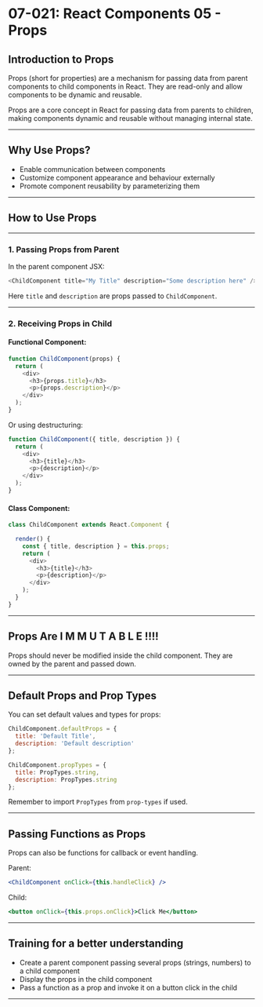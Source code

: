 # 07-021: React Components 05 - Props

## Introduction to Props

Props (short for properties) are a mechanism for passing data from parent components to child components in React. They are read-only and allow components to be dynamic and reusable.

Props are a core concept in React for passing data from parents to children, making components dynamic and reusable without managing internal state.


---

## Why Use Props?

- Enable communication between components  
- Customize component appearance and behaviour externally  
- Promote component reusability by parameterizing them

---

## How to Use Props
---
### 1. Passing Props from Parent

In the parent component JSX:

```js
<ChildComponent title="My Title" description="Some description here" />
```
Here `title` and `description` are props passed to `ChildComponent`.

---

### 2. Receiving Props in Child

#### Functional Component:

```js
function ChildComponent(props) {
  return (
    <div>
      <h3>{props.title}</h3>
      <p>{props.description}</p>
    </div>
  );
}
```

Or using destructuring:

```js
function ChildComponent({ title, description }) {
  return (
    <div>
      <h3>{title}</h3>
      <p>{description}</p>
    </div>
  );
}
```

#### Class Component:

```js
class ChildComponent extends React.Component {

  render() {
    const { title, description } = this.props;
    return (
      <div>
        <h3>{title}</h3>
        <p>{description}</p>
      </div>
    );
  }
}
```

---

## Props Are I M M U T A B L E !!!!

Props should never be modified inside the child component. They are owned by the parent and passed down.

---

## Default Props and Prop Types

You can set default values and types for props:

```js
ChildComponent.defaultProps = {
  title: 'Default Title',
  description: 'Default description'
};

ChildComponent.propTypes = {
  title: PropTypes.string,
  description: PropTypes.string
};
```

Remember to import `PropTypes` from `prop-types` if used.

---

## Passing Functions as Props

Props can also be functions for callback or event handling.

Parent:
```jsx
<ChildComponent onClick={this.handleClick} />
```
Child:
```jsx
<button onClick={this.props.onClick}>Click Me</button>
```
---

## Training for a better understanding

- Create a parent component passing several props (strings, numbers) to a child component  
- Display the props in the child component  
- Pass a function as a prop and invoke it on a button click in the child  

---

